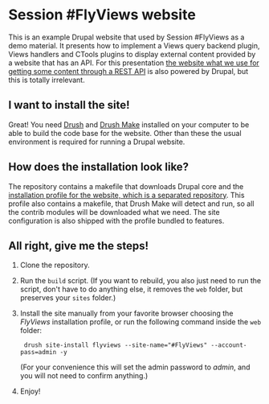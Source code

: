 Session #FlyViews website
======================================

This is an example Drupal website that used by Session #FlyViews as a demo material. It presents how to implement a Views query backend plugin, Views handlers and CTools plugins to display external content provided by a website that has an API.
For this presentation [the website what we use for getting some content through a REST API](https://github.com/balintk/Session-FlyViews-Source-Site-platform) is also powered by Drupal, but this is totally irrelevant.

I want to install the site!
---------------------------

Great! You need [Drush](http://drupal.org/project/drush) and [Drush Make](http://drupal.org/project/drush_make) installed on your computer to be able to build the code base for the website. Other than these the usual environment is required for running a Drupal website.

How does the installation look like?
------------------------------------

The repository contains a makefile that downloads Drupal core and the [installation profile for the website, which is a separated repository](https://github.com/balintk/Session-FlyViews-Site-profile). This profile also contains a makefile, that Drush Make will detect and run, so all the contrib modules will be downloaded what we need. The site configuration is also shipped with the profile bundled to features.

All right, give me the steps!
-----------------------------

1. Clone the repository.
1. Run the <code>build</code> script. (If you want to rebuild, you also just need to run the script, don't have to do anything else, it removes the <code>web</code> folder, but preserves your <code>sites</code> folder.)
1. Install the site manually from your favorite browser choosing the _FlyViews_ installation profile, or run the following command inside the <code>web</code> folder:

        drush site-install flyviews --site-name="#FlyViews" --account-pass=admin -y

   (For your convenience this will set the admin password to _admin_, and you will not need to confirm anything.)
1. Enjoy!
